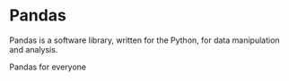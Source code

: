 # Pandas 

Pandas is a software library, written for the Python, for data manipulation and analysis.

Pandas for everyone 
